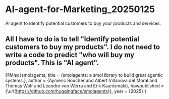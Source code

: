 # AI-agent-for-Marketing_20250125
AI agent to identify potential customers to buy your products and services.



## AII I have to do is to tell "Identify potential customers to buy my products". I do not need to write a code to predict "who will buy my products". This is "AI agent".



















@Misc{smolagents, title = {smolagents: a smol library to build great agentic systems.}, author = {Aymeric Roucher and Albert Villanova del Moral and Thomas Wolf and Leandro von Werra and Erik Kaunismäki}, howpublished = {\url{https://github.com/huggingface/smolagents}}, year = {2025} }
